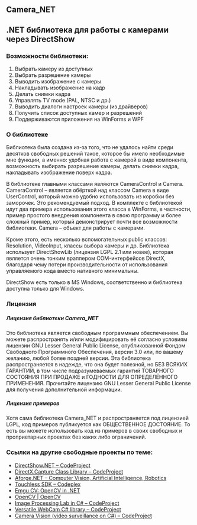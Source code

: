 Camera_NET
----------
.NET библиотека для работы с камерами через DirectShow
----------

### Возможности библиотеки:
1. Выбрать камеру из доступных
2. Выбрать разрешение камеры
3. Выводить изображение с камеры
4. Накладывать изображение на кадр
5. Делать снимки кадра
6. Управлять TV mode (PAL, NTSC и др.)
7. Выводить диалоги настроек камеры (из драйверов)
8. Получить список доступных камер и разрешений
9. Поддерживаются приложения на WinForms и WPF

### О библиотеке
Библиотека была создана из-за того, что не удалось найти среди десятков свободных решений такое, которое бы имело необходимые мне функции, а именно: удобная работа с камерой в виде компонента, возможность выбирать разрешение камеры, делать снимки кадра, накладывать изображение поверх кадра.

В библиотеке главными классами являются CameraControl и Camera. 
CameraControl – является обёрткой над классом Camera в виде UserControl, который можно удобно использовать из коробки без заморочек. Это рекомендуемый подход. 
В комплекте с библиотекой идут два примера использования этого класса в WinForms, в частности, пример простого внедрения компонента в свою программу и более сложный пример, который демонстрирует почти все возможности библиотеки.
Camera – объект для работы с камерами.

Кроме этого, есть несколько вспомогательных public классов: Resolution, VideoInput, классы выбора камеры и др.
Библиотека использует DirectShowLib (лицензия LGPL 2.1 или новее), которая является очень тонким враппером COM-интерфейсов DirectX, благодаря чему потери производительности от использования управляемого кода вместо нативного минимальны.

DirectShow есть только в MS Windows, соответственно и библиотека доступна только для Windows.

### Лицензия
##### Лицензия библиотеки Camera_NET
Это библиотека является свободным программным обеспечением. Вы можете распространять и/или модифицировать её согласно условиям лицензии GNU Lesser General Public License, опубликованной Фондом Свободного Программного Обеспечения, версии 3.0 или, по вашему желанию, любой более поздней версии.
Эта библиотека распространяется в надежде, что она будет полезной, но БЕЗ ВСЯКИХ ГАРАНТИЙ, в том числе подразумеваемых гарантий ТОВАРНОГО СОСТОЯНИЯ ПРИ ПРОДАЖЕ и ГОДНОСТИ ДЛЯ ОПРЕДЕЛЁННОГО ПРИМЕНЕНИЯ. Прочитайте лицензию GNU Lesser General Public License для получения дополнительной информации. 
##### Лицензия примеров
Хотя сама библиотека Camera_NET и распространяется под лицензией LGPL, код примеров публикуется как ОБЩЕСТВЕННОЕ ДОСТОЯНИЕ. То есть вы можете использовать код из примеров в своих свободных и проприетарных проектах без каких либо ограничений.

### Ссылки на другие свободные проекты по теме:
- [DirectShow.NET –  CodeProject](http://www.codeproject.com/Articles/2615/DirectShow-NET)
- [DirectX.Capture Class Library –  CodeProject](http://www.codeproject.com/Articles/3566/DirectX-Capture-Class-Library)
- [Aforge.NET –  Computer Vision, Artificial Intelligence, Robotics](http://www.aforgenet.com/)
- [Touchless SDK  –  Codeplex](https://touchless.codeplex.com/releases/view/17986)
- [Emgu CV: OpenCV in .NET](http://www.emgu.com/wiki/index.php/Main_Page)
- [OpenCV | OpenCV](http://opencv.org/)
- [Image Processing Lab in C# –  CodeProject](http://www.codeproject.com/Articles/9727/Image-Processing-Lab-in-C)
- [Versatile WebCam C# library –  CodeProject](http://www.codeproject.com/Articles/125478/Versatile-WebCam-C-library)
- [Camera Vision (video surveillance on C#) –  CodeProject](http://www.codeproject.com/Articles/15537/Camera-Vision-video-surveillance-on-C)
